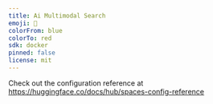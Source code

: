 ```yaml
---
title: Ai Multimodal Search
emoji: 🐠
colorFrom: blue
colorTo: red
sdk: docker
pinned: false
license: mit
---
```


Check out the configuration reference at https://huggingface.co/docs/hub/spaces-config-reference
